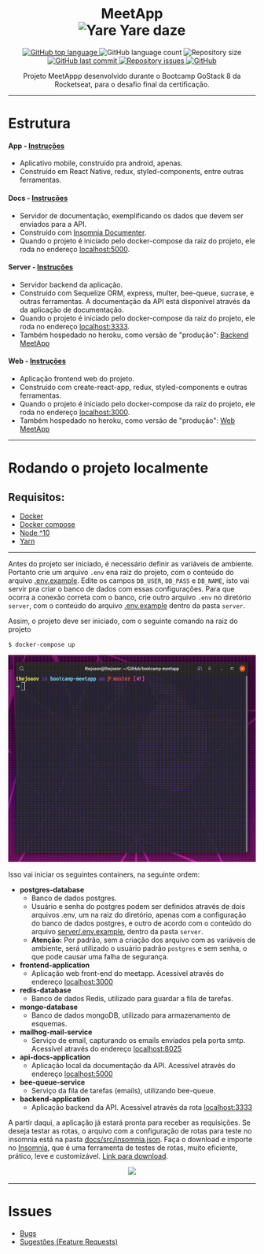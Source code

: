 <h1 align="center">
    MeetApp
    </br>
    <img alt="Yare Yare daze" src="https://i.imgur.com/3cqc6DD.png" />

</h1>
<p align="center">
  <a href="https://github.com/thejoaov/bootcamp-meetapp/search?l=javascript">
    <img alt="GitHub top language" src="https://img.shields.io/github/languages/top/thejoaov/bootcamp-meetapp.svg">
  </a>
  <img alt="GitHub language count" src="https://img.shields.io/github/languages/count/thejoaov/bootcamp-meetapp.svg">
  <img alt="Repository size" src="https://img.shields.io/github/repo-size/thejoaov/bootcamp-meetapp.svg">
  <a href="https://github.com/thejoaov/bootcamp-meetapp/commits/master">
    <img alt="GitHub last commit" src="https://img.shields.io/github/last-commit/thejoaov/bootcamp-meetapp.svg">
  </a>
  <a href="https://github.com/thejoaov/bootcamp-meetapp/issues">
    <img alt="Repository issues" src="https://img.shields.io/github/issues/thejoaov/bootcamp-meetapp.svg">
  </a>
  <a href="https://github.com/thejoaov/bootcamp-meetapp/blob/master/LICENSE">
    <img alt="GitHub" src="https://img.shields.io/github/license/thejoaov/bootcamp-meetapp.svg">
  </a>
</p>
<div align="center">
Projeto MeetAppp desenvolvido durante o Bootcamp GoStack 8 da Rocketseat, para o desafio final da certificação.
</div>

---

# Estrutura

#### App - [Instruções](https://github.com/thejoaov/bootcamp-meetapp/blob/master/docs/app/instructions.md)

- Aplicativo mobile, construído pra android, apenas.
- Construído em React Native, redux, styled-components, entre outras ferramentas.

#### Docs - [Instruções](https://github.com/thejoaov/bootcamp-meetapp/blob/master/docs/docs/instructions.md)

- Servidor de documentação, exemplificando os dados que devem ser enviados para a API.
- Construído com [Insomnia Documenter](https://github.com/jozsefsallai/insomnia-documenter).
- Quando o projeto é iniciado pelo docker-compose da raiz do projeto, ele roda no endereço [localhost:5000](http://localhost:5000).

#### Server - [Instruções](https://github.com/thejoaov/bootcamp-meetapp/blob/master/docs/server/instructions.md)

- Servidor backend da aplicação.
- Construído com Sequelize ORM, express, multer, bee-queue, sucrase, e outras ferramentas. A documentação da API está disponível através da da aplicação de documentação.
- Quando o projeto é iniciado pelo docker-compose da raiz do projeto, ele roda no endereço [localhost:3333](http://localhost:3333).
- Também hospedado no heroku, como versão de "produção": [Backend MeetApp](https://backend-meetapp.herokuapp.com)

#### Web - [Instruções](https://github.com/thejoaov/bootcamp-meetapp/blob/master/docs/web/instructions.md)

- Aplicação frontend web do projeto.
- Construído com create-react-app, redux, styled-components e outras ferramentas.
- Quando o projeto é iniciado pelo docker-compose da raiz do projeto, ele roda no endereço [localhost:3000](http://localhost:3333).
- Também hospedado no heroku, como versão de "produção": [Web MeetApp](https://web-meetapp.herokuapp.com)

---

# Rodando o projeto localmente

## Requisitos:

- [Docker](https://docs.docker.com/install/)
- [Docker compose](https://docs.docker.com/compose/install/)
- [Node ^10](https://nodejs.org/en/)
- [Yarn](https://yarnpkg.com/pt-BR/)

---

</div>

Antes do projeto ser iniciado, é necessário definir as variáveis de ambiente. Portanto crie um arquivo `.env` ena raiz do projeto, com o conteúdo do arquivo [.env.example](https://github.com/thejoaov/bootcamp-meetapp/blob/master/.env.example). Edite os campos `DB_USER`, `DB_PASS` e `DB_NAME`, isto vai servir pra criar o banco de dados com essas configurações. Para que ocorra a conexão correta com o banco, crie outro arquivo `.env` no diretório `server`, com o conteúdo do arquivo [.env.example](https://github.com/thejoaov/bootcamp-meetapp/blob/master/server/.env.example) dentro da pasta `server`.

Assim, o projeto deve ser iniciado, com o seguinte comando na raiz do projeto

```shell
$ docker-compose up
```

  <img src="https://raw.githubusercontent.com/thejoaov/bootcamp-meetapp/master/docs/assets/server/docker-compose-up.gif" height="420">

Isso vai iniciar os seguintes containers, na seguinte ordem:

- **postgres-database**
  - Banco de dados postgres.
  - Usuário e senha do postgres podem ser definidos através de dois arquivos .env, um na raiz do diretório, apenas com a configuração do banco de dados postgres, e outro de acordo com o conteúdo do arquivo [server/.env.example](https://github.com/thejoaov/bootcamp-meetapp/blob/master/server/.env.example), dentro da pasta `server`.
  - **Atenção:** Por padrão, sem a criação dos arquivo com as variáveis de ambiente, será utilizado o usuário padrão `postgres` e sem senha, o que pode causar uma falha de segurança.
- **frontend-application**
  - Aplicação web front-end do meetapp. Acessível através do endereço [localhost:3000](http://localhost:3000)
- **redis-database**
  - Banco de dados Redis, utilizado para guardar a fila de tarefas.
- **mongo-database**
  - Banco de dados mongoDB, utilizado para armazenamento de esquemas.
- **mailhog-mail-service**
  - Serviço de email, capturando os emails enviados pela porta smtp. Acessível através do endereço [localhost:8025](http://localhost:8025)
- **api-docs-application**
  - Aplicação local da documentação da API. Acessível através do endereço [localhost:5000](http://localhost:5000)
- **bee-queue-service**
  - Serviço da fila de tarefas (emails), utilizando bee-queue.
- **backend-application**
  - Aplicação backend da API. Acessível através da rota [localhost:3333](http://localhost:3333)

A partir daqui, a aplicação já estará pronta para receber as requisições. Se deseja testar as rotas, o arquivo com a configuração de rotas para teste no insomnia está na pasta [docs/src/insomnia.json](https://github.com/thejoaov/bootcamp-meetapp/blob/master/docs/src/insomnia.json).
Faça o download e importe no [Insomnia](https://github.com/getinsomnia/insomnia), que é uma ferramenta de testes de rotas, muito eficiente, prático, leve e customizável. [Link para download](https://insomnia.rest/download/).

<div align="center">
  <img src="https://i.imgur.com/wTn2ltn.png" height="400">
</div>

---

# Issues

- [Bugs](https://github.com/thejoaov/bootcamp-meetapp/issues/new?assignees=&labels=bug&template=bug_report.md&title=Bug)
- [Sugestões (Feature Requests)](https://github.com/thejoaov/bootcamp-meetapp/issues/new?assignees=&labels=&template=feature_request.md&title=)

